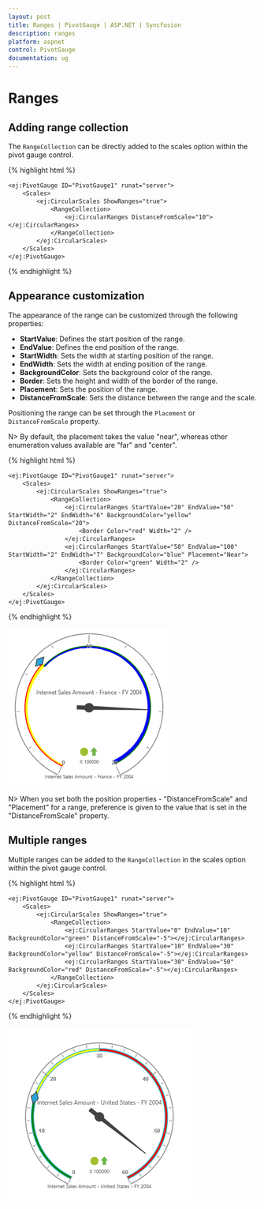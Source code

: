 ```yaml
---
layout: post
title: Ranges | PivotGauge | ASP.NET | Syncfusion
description: ranges
platform: aspnet
control: PivotGauge
documentation: ug
---
```


# Ranges

## Adding range collection

The `RangeCollection` can be directly added to the scales option within the pivot gauge control.

{% highlight html %}

    <ej:PivotGauge ID="PivotGauge1" runat="server">
        <Scales>
            <ej:CircularScales ShowRanges="true">
                <RangeCollection>
                    <ej:CircularRanges DistanceFromScale="10"></ej:CircularRanges>
                </RangeCollection>
            </ej:CircularScales>
        </Scales>
    </ej:PivotGauge>

{% endhighlight  %}

## Appearance customization

The appearance of the range can be customized through the following properties:

* **StartValue**: Defines the start position of the range.
* **EndValue**: Defines the end position of the range.
* **StartWidth**: Sets the width at starting position of the range.
* **EndWidth**: Sets the width at ending position of the range.
* **BackgroundColor**: Sets the background color of the range.
* **Border**: Sets the height and width of the border of the range.
* **Placement**: Sets the position of the range.
* **DistanceFromScale**: Sets the distance between the range and the scale.

Positioning the range can be set through the `Placement` or `DistanceFromScale` property. 

N> By default, the placement takes the value "near", whereas other enumeration values available are "far" and "center".

{% highlight html %}

    <ej:PivotGauge ID="PivotGauge1" runat="server">
        <Scales>
            <ej:CircularScales ShowRanges="true">
                <RangeCollection>
                    <ej:CircularRanges StartValue="20" EndValue="50" StartWidth="2" EndWidth="6" BackgroundColor="yellow" DistanceFromScale="20">
                        <Border Color="red" Width="2" />
                    </ej:CircularRanges>
                    <ej:CircularRanges StartValue="50" EndValue="100" StartWidth="2" EndWidth="7" BackgroundColor="blue" Placement="Near">
                        <Border Color="green" Width="2" />
                    </ej:CircularRanges>
                </RangeCollection>
            </ej:CircularScales>
        </Scales>
    </ej:PivotGauge>

{% endhighlight  %}

![](Ranges_images/AppearanceCustomization.png)

N> When you set both the position properties - "DistanceFromScale" and "Placement" for a range, preference is given to the value that is set in the "DistanceFromScale" property.

## Multiple ranges

Multiple ranges can be added to the `RangeCollection` in the scales option within the pivot gauge control.

{% highlight html %}

    <ej:PivotGauge ID="PivotGauge1" runat="server">
        <Scales>
            <ej:CircularScales ShowRanges="true">
                <RangeCollection>
                    <ej:CircularRanges StartValue="0" EndValue="10" BackgroundColor="green" DistanceFromScale="-5"></ej:CircularRanges>
                    <ej:CircularRanges StartValue="10" EndValue="30" BackgroundColor="yellow" DistanceFromScale="-5"></ej:CircularRanges>
                    <ej:CircularRanges StartValue="30" EndValue="50" BackgroundColor="red" DistanceFromScale="-5"></ej:CircularRanges>
                </RangeCollection>
            </ej:CircularScales>
        </Scales>
    </ej:PivotGauge>

{% endhighlight %}

![](Ranges_images/MultipleRanges.png)
